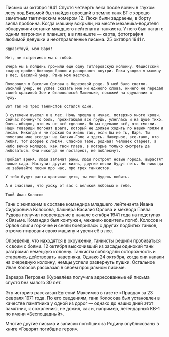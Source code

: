 Письмо из октября 1941
Спустя четверть века после войны в глухом лесу под Вязьмой был найден вросший в землю танк БТ с хорошо заметным тактическим номером 12. Люки были задраены, в борту зияла пробоина. Когда машину вскрыли, на месте механика-водителя обнаружили останки младшего лейтенанта-танкиста. У него был наган с одним патроном и планшет, а в планшете — карта, фотография любимой девушки и неотправленные письма.
	25 октября 1941 г. 

	Здравствуй, моя Варя! 

	Нет, не встретимся мы с тобой. 

	Вчера мы в полдень громили еще одну гитлеровскую колонну. Фашистский снаряд пробил боковую броню и разорвался внутри. Пока уводил я машину в лес, Василий умер. Рана моя жестока. 

	Похоронил я Василия Орлова в березовой роще. В ней было светло. Василий умер, не успев сказать мне ни единого слова, ничего не передал своей красивой Зое и беловолосой Машеньке, похожей на одуванчик в пуху. 

	Вот так из трех танкистов остался один. 

	В сутемени въехал я в лес. Ночь прошла в муках, потеряно много крови. Сейчас почему-то боль, прожигающая всю грудь, улеглась и на душе тихо. Очень обидно, что мы не всё сделали. Но мы сделали всё, что смогли. Наши товарищи погонят врага, который не должен ходить по нашим полям и лесам. Никогда я не прожил бы жизнь так, если бы не ты, Варя. Ты помогала мне всегда: на Халхин-Голе и здесь. Наверное, все-таки, кто любит, тот добрее к людям. Спасибо тебе, родная! Человек стареет, а небо вечно молодое, как твои глаза, в которые только смотреть да любоваться. Они никогда не постареют, не поблекнут. 

	Пройдет время, люди залечат раны, люди построят новые города, вырастят новые сады. Наступит другая жизнь, другие песни будут петь. Но никогда не забывайте песню про нас, про трех танкистов. 

	У тебя будут расти красивые дети, ты еще будешь любить. 

	А я счастлив, что ухожу от вас с великой любовью к тебе. 

	Твой Иван Колосов
Танк с экипажем в составе командира младшего лейтенанта Ивана Сидоровича Колосова, башнёра Василия Орлова и мехвода Павла Рудова получил повреждение в начале октября 1941 года на подступах к Вязьме. Командир был контужен, механик-водитель погиб. Колосов и Орлов слили горючее и сняли боеприпасы с других подбитых танков, отремонтировали свою машину и увели её в лес. 

Определив, что находятся в окружении, танкисты решили пробиваться к своим с боями. 12 октября выскочивший из засады одинокий танк разгромил немецкую колонну. Танкисты соблюдали осторожность и старались действовать наверняка. Однако 24 октября, когда они напали на очередную колонну, немцы успели развернуть пушки. Остальное Иван Колосов рассказал в своём прощальном письме. 

Варвара Петровна Журавлёва получила адресованные ей письма спустя без малого 30 лет. 

Эту историю рассказал Евгений Максимов в газете «Правда» за 23 февраля 1971 года. По его сведениям, танк Колосова был установлен в качестве памятника у одной из дорог — однако до наших дней этот памятник, к сожалению, не дожил, как и, например, легендарный КВ-1 по имени «Беспощадный». 

Многие другие письма и записки погибших за Родину опубликованы в книге «Говорят погибшие герои». 